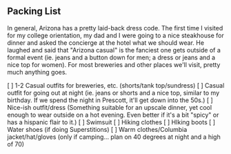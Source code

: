 ## Packing List

In general, Arizona has a pretty laid-back dress code. The first time I visited for my college orientation, my dad and I were going to a nice steakhouse for dinner and asked the concierge at the hotel what we should wear. He laughed and said that "Arizona casual" is the fanciest one gets outside of a formal event (ie. jeans and a button down for men; a dress or jeans and a nice top for women). For most breweries and other places we'll visit, pretty much anything goes.

[ ] 1-2 Casual outfits for breweries, etc. (shorts/tank top/sundress)
[ ] Casual outfit for going out at night (ie. jeans or shorts and a nice top, similar to my birthday. If we spend the night in Prescott, it'll get down into the 50s.)
[ ] Nice-ish outfit/dress (Something suitable for an upscale dinner, yet cool enough to wear outside on a hot evening. Even better if it's a bit "spicy" or has a hispanic flair to it.)
[ ] Swimsuit
[ ] Hiking clothes
[ ] HIking boots
[ ] Water shoes (if doing Superstitions)
[ ] Warm clothes/Columbia jacket/hat/gloves (only if camping... plan on 40 degrees at night and a high of 70)
